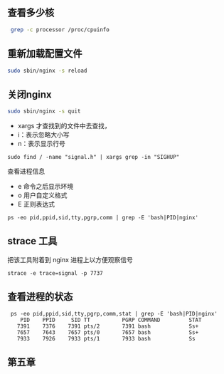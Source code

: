 
## 查看多少核

```bash
 grep -c processor /proc/cpuinfo
```

## 重新加载配置文件

```bash
sudo sbin/nginx -s reload
```

## 关闭nginx

```bash
sudo sbin/nginx -s quit
```

- xargs 才查找到的文件中去查找，
- i：表示忽略大小写
- n：表示显示行号

```
sudo find / -name "signal.h" | xargs grep -in "SIGHUP"
```

查看进程信息

- e 命令之后显示环境
- o 用户自定义格式
- E 正则表达式

```
ps -eo pid,ppid,sid,tty,pgrp,comm | grep -E 'bash|PID|nginx'
```

## strace 工具

把该工具附着到 nginx 进程上以方便观察信号

```
strace -e trace=signal -p 7737
```

## 查看进程的状态

```
 ps -eo pid,ppid,sid,tty,pgrp,comm,stat | grep -E 'bash|PID|nginx'
    PID    PPID     SID TT          PGRP COMMAND         STAT
   7391    7376    7391 pts/2       7391 bash            Ss+
   7657    7643    7657 pts/0       7657 bash            Ss+
   7933    7926    7933 pts/1       7933 bash            Ss
```


## 第五章


